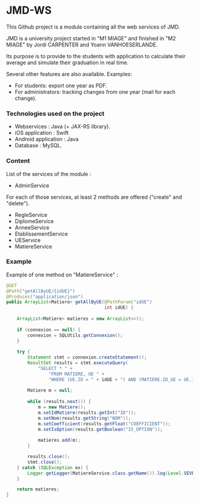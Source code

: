 # JMD-WS

This Github project is a module containing all the web services of JMD.

JMD is a university project started in "M1 MIAGE" and finished in "M2 MIAGE" by Jordi CARPENTER and Yoann VANHOESERLANDE.

Its purpose is to provide to the students with application to calculate their average and simulate their graduation in real time.

Several other features are also available.
Examples:
- For students: export one year as PDF.
- For administrators: tracking changes from one year (mail for each change).

### Technologies used on the project

- Webservices : Java (+ JAX-RS library).
- iOS application : Swift
- Android application : Java
- Database : MySQL.

### Content 

List of the services of the module :
- AdminService 

For each of those services, at least 2 methods are offered ("create" and "delete").
- RegleService 
- DiplomeService
- AnneeService 
- EtablissementService 
- UEService 
- MatiereService 
 
### Example

Example of one method on "MatiereService" :

```java
@GET
@Path("getAllByUE/{idUE}")
@Produces("application/json")
public ArrayList<Matiere> getAllByUE(@PathParam("idUE") 
                                     int idUE) {
        
    ArrayList<Matiere> matieres = new ArrayList<>();
                
    if (connexion == null) {
    	connexion = SQLUtils.getConnexion();
    }
        
    try {
        Statement stmt = connexion.createStatement();
        ResultSet results = stmt.executeQuery( 
        	"SELECT * " +
                "FROM MATIERE, UE " +
                "WHERE (UE.ID = " + idUE + ") AND (MATIERE.ID_UE = UE.ID)");
            
        Matiere m = null;
            
        while (results.next()) {
            m = new Matiere();
            m.setIdMatiere(results.getInt("ID"));
            m.setNom(results.getString("NOM"));
            m.setCoefficient(results.getFloat("COEFFICIENT"));
            m.setIsOption(results.getBoolean("IS_OPTION"));
              
    		matieres.add(m);
        }

        results.close();
        stmt.close();
    } catch (SQLException ex) {
    	Logger.getLogger(MatiereService.class.getName()).log(Level.SEVERE, null, ex);
    }

    return matieres;
}
```
